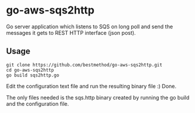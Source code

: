 # go-aws-sqs2http
Go server application which listens to SQS on long poll and send the messages it gets to REST HTTP interface (json post).

## Usage
```
git clone https://github.com/bestmethod/go-aws-sqs2http.git
cd go-aws-sqs2http
go build sqs2http.go
```
Edit the configuration text file and run the resulting binary file :) Done.


The only files needed is the sqs.http binary created by running the go build and the configuration file.

